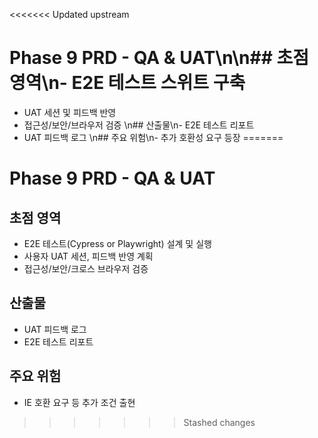 <<<<<<< Updated upstream
# Phase 9 PRD - QA & UAT\n\n## 초점 영역\n- E2E 테스트 스위트 구축
- UAT 세션 및 피드백 반영
- 접근성/보안/브라우저 검증
\n## 산출물\n- E2E 테스트 리포트
- UAT 피드백 로그
\n## 주요 위험\n- 추가 호환성 요구 등장
=======
# Phase 9 PRD - QA & UAT

## 초점 영역
- E2E 테스트(Cypress or Playwright) 설계 및 실행
- 사용자 UAT 세션, 피드백 반영 계획
- 접근성/보안/크로스 브라우저 검증

## 산출물
- UAT 피드백 로그
- E2E 테스트 리포트

## 주요 위험
- IE 호환 요구 등 추가 조건 출현
>>>>>>> Stashed changes
